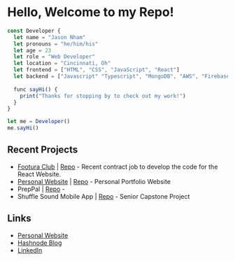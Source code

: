# Hello, Welcome to my Repo!

``` js
const Developer {
  let name = "Jason Nham"
  let pronouns = "he/him/his"
  let age = 23
  let role = "Web Developer"
  let location = "Cincinnati, Oh"
  let frontend = ["HTML", "CSS", "JavaScript", "React"]
  let backend = ["Javascript" "Typescript", "MongoDB", "AWS", "Firebase"]
  
  func sayHi() {
    print("Thanks for stopping by to check out my work!")
  }
}

let me = Developer()
me.sayHi()
```

## Recent Projects
- [Footura Club](http://www.footuraclub.com/) | [Repo](https://github.com/JasonNham/footuraclub) - Recent contract job to develop the code for the React Website.
- [Personal Website](https://www.jasonnham.com/) | [Repo](https://github.com/JasonNham/personal_website) - Personal Portfolio Website
- PrepPal | [Repo](https://github.com/JasonNham/PrepPal) - 
- Shuffle Sound Mobile App | [Repo](https://github.com/JasonNham/ShuffleSound) - Senior Capstone Project

## Links
- [Personal Website](https://www.jasonnham.com/)
- [Hashnode Blog](https://hashnode.com/@JsonNham)
- [LinkedIn](https://www.linkedin.com/in/jasonnham/)

